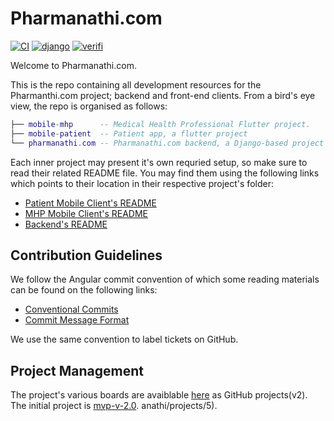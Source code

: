 # Pharmanathi.com

[![CI](https://github.com/Pharmanathi/pharmanathi.com/actions/workflows/ci.yml/badge.svg?branch=main)](https://github.com/Pharmanathi/pharmanathi.com/actions/workflows/ci.yml?query=branch%3Amain)
[![django](https://img.shields.io/badge/django_test_coverage-85%25-brightgreen)](https://github.com/Pharmanathi/pharmanathi.com/actions/workflows/ci.yml?query=branch%3Amain)
[![verifi](https://img.shields.io/badge/verifi_test_coverage-49%25-red)](https://github.com/Pharmanathi/pharmanathi.com/actions/workflows/ci.yml?query=branch%3Amain)

Welcome to Pharmanathi.com.

This is the repo containing all development resources for the Pharmanthi.com project; backend and front-end clients. From a bird's eye view, the repo is organised as follows:

```lua
├── mobile-mhp      -- Medical Health Professional Flutter project.
├── mobile-patient  -- Patient app, a flutter project
└── pharmanathi.com -- Pharmanathi.com backend, a Django-based project
```

Each inner project may present it's own requried setup, so make sure to read their related README file. You may find them using the following links which points to their location in their respective project's folder:

- [Patient Mobile Client's README](./mobile-mhp/README.md)
- [MHP Mobile Client's README](./mobile-patient/README.md)
- [Backend's README](./pharmanathi.com/README.md)

## Contribution Guidelines

We follow the Angular commit convention of which some reading materials can be found on the following links:

- [Conventional Commits](https://www.conventionalcommits.org/en/v1.0.0-beta.4/)
- [Commit Message Format](https://gist.github.com/brianclements/841ea7bffdb01346392c)

We use the same convention to label tickets on GitHub.

## Project Management

The project's various boards are avaiblable [here](https://github.com/orgs/Pharmanathi/projects) as GitHub projects(v2). The initial project is [mvp-v-2.0](https://github.com/orgs/Pharmanathi/projects/5).
anathi/projects/5).
